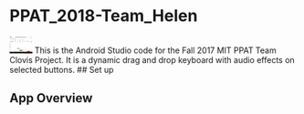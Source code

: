# PPAT_2018-Team_Helen
<img src="./helen.JPG" width="40">
This is the Android Studio code for the Fall 2017 MIT PPAT Team Clovis Project. It is a dynamic drag and drop keyboard with audio effects on selected buttons.
## Set up

## App Overview
